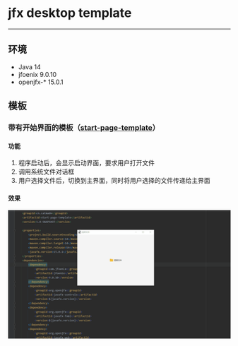# jfx desktop template

---

## 环境

-   Java 			14
-   jfoenix        9.0.10
-   openjfx-*   15.0.1

## 模板

### 带有开始界面的模板（[start-page-template](./start-page-template)）

#### 功能

1.  程序启动后，会显示启动界面，要求用户打开文件
2.  调用系统文件对话框
3.  用户选择文件后，切换到主界面，同时将用户选择的文件传递给主界面

#### 效果

![start-page-template](readme-image/start-page-template.gif)